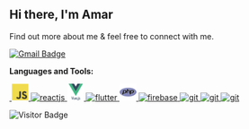 ## Hi there, I'm Amar 
<!-- <img src="Assets/Hi.gif" width="15px"> -->

Find out more about me & feel free to connect with me.


[![Gmail Badge](https://img.shields.io/badge/-amar.unpak@gmail.com-c14438?style=flat&logo=Gmail&logoColor=white&link=mailto:amar.unpak@gmail.com)](mailto:amar.unpak@gmail.com) 
<p>
  <strong>Languages and Tools:</strong>
</p>
<p>
    <a href="https://git-scm.com/" target="_blank" rel="noreferrer">
      <img height="30" class="mb-4 mr-4 h-6 w-6 sm:h-10 sm:w-10" src="https://cdn.worldvectorlogo.com/logos/golang-1.svg" alt="">
    </a>
    <a href="https://developer.mozilla.org/en-US/docs/Web/JavaScript" target="_blank" rel="noreferrer">
      <img height="30" class="mb-4 mr-4 h-6 w-6 sm:h-10 sm:w-10" src="https://raw.githubusercontent.com/devicons/devicon/master/icons/javascript/javascript-original.svg" alt="javascript">
    </a>
    <a href="https://vuejs.org/" target="_blank" rel="noreferrer">
      <img height="40" class="mb-4 mr-4 h-6 w-6 sm:h-10 sm:w-10" src="https://cdn.worldvectorlogo.com/logos/react-2.svg" alt="reactjs">
    </a>
    <a href="https://vuejs.org/" target="_blank" rel="noreferrer">
      <img height="30" class="mb-4 mr-4 h-6 w-6 sm:h-10 sm:w-10" src="https://raw.githubusercontent.com/devicons/devicon/master/icons/vuejs/vuejs-original-wordmark.svg" alt="vuejs">
    </a>
    <a href="https://flutter.dev" target="_blank" rel="noreferrer">
      <img height="30" class="mb-4 mr-4 h-6 w-6 sm:h-10 sm:w-10" src="https://www.vectorlogo.zone/logos/flutterio/flutterio-icon.svg" alt="flutter">
    </a>
    <a href="https://www.php.net" target="_blank" rel="noreferrer">
      <img height="30" class="mb-4 mr-4 h-6 w-6 sm:h-10 sm:w-10" src="https://raw.githubusercontent.com/github/explore/80688e429a7d4ef2fca1e82350fe8e3517d3494d/topics/php/php.png" alt="git">
    </a>
    <a href="https://firebase.google.com/" target="_blank" rel="noreferrer">
      <img height="30" class="mb-4 mr-4 h-6 w-6 sm:h-10 sm:w-10" src="https://www.vectorlogo.zone/logos/firebase/firebase-icon.svg" alt="firebase">
    </a>
    <a href="https://git-scm.com/" target="_blank" rel="noreferrer">
      <img height="30" class="mb-4 mr-4 h-6 w-6 sm:h-10 sm:w-10" src="https://www.vectorlogo.zone/logos/git-scm/git-scm-icon.svg" alt="git">
    </a>
    <a href="www.postgresql.org/" target="_blank" rel="noreferrer">
      <img height="30" class="mb-4 mr-4 h-6 w-6 sm:h-10 sm:w-10" src="https://upload.wikimedia.org/wikipedia/commons/thumb/2/29/Postgresql_elephant.svg/233px-Postgresql_elephant.svg.png" alt="git">
    </a>
    <a href="https://www.figma.com/" target="_blank" rel="noreferrer">
      <img height="30" class="mb-4 mr-4 h-6 w-6 sm:h-10 sm:w-10" src="https://upload.wikimedia.org/wikipedia/commons/thumb/3/33/Figma-logo.svg/800px-Figma-logo.svg.png" alt="git">
    </a>
</p>
<!-- <a href="https://github.com/amarmaulana95/github-readme-stats">
  <img align="center" src="https://github-readme-stats.vercel.app/api?username=amarmaulana95&count_private=true&show_icons=true&include_all_commits=true&theme=algolia" alt="Amar github stats" />
</a> -->
<!-- <a href="https://github.com/amarmaulana95/github-readme-stats">
  <img align="center" src="https://github-readme-stats.vercel.app/api/top-langs/?username=amarmaulana95&layout=compact&theme=algolia" />
</a> -->

![Visitor Badge](https://visitor-badge.laobi.icu/badge?page_id=amarmaulana95)
